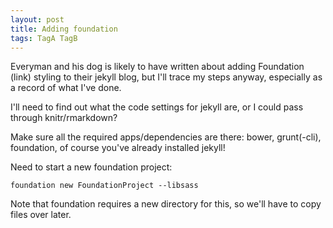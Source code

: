 ```yaml
---
layout: post
title: Adding foundation
tags: TagA TagB
---
```


Everyman and his dog is likely to have written about adding Foundation (link)
styling to their jekyll blog, but I'll trace my steps anyway, especially as a
record of what I've done.

I'll need to find out what the code settings for jekyll are, or I could pass
through knitr/rmarkdown?

Make sure all the required apps/dependencies are there: bower, grunt(-cli),
foundation, of course you've already installed jekyll!

Need to start a new foundation project:

~~~
foundation new FoundationProject --libsass
~~~

Note that foundation requires a new directory for this, so we'll have to copy files over later.
